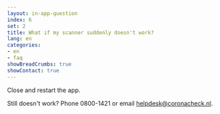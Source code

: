 ```yaml
---
layout: in-app-question
index: 6
set: 2
title: What if my scanner suddenly doesn't work?
lang: en
categories:
- en
- faq
showBreadCrumbs: true
showContact: true
---
```

Close and restart the app. 

Still doesn't work? Phone 0800-1421 or email  [helpdesk@coronacheck.nl](helpdesk@coronacheck.nl).
